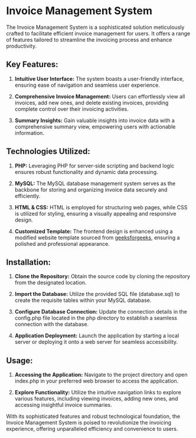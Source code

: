 # Invoice Management System

The Invoice Management System is a sophisticated solution meticulously crafted to facilitate efficient invoice management for users. It offers a range of features tailored to streamline the invoicing process and enhance productivity.

## Key Features:

1. **Intuitive User Interface:** The system boasts a user-friendly interface, ensuring ease of navigation and seamless user experience.

2. **Comprehensive Invoice Management:** Users can effortlessly view all invoices, add new ones, and delete existing invoices, providing complete control over their invoicing activities.

3. **Summary Insights:** Gain valuable insights into invoice data with a comprehensive summary view, empowering users with actionable information.

## Technologies Utilized:

1. **PHP:** Leveraging PHP for server-side scripting and backend logic ensures robust functionality and dynamic data processing.

2. **MySQL:** The MySQL database management system serves as the backbone for storing and organizing invoice data securely and efficiently.

3. **HTML & CSS:** HTML is employed for structuring web pages, while CSS is utilized for styling, ensuring a visually appealing and responsive design.

4. **Customized Template:** The frontend design is enhanced using a modified website template sourced from [geeksforgeeks](https://www.geeksforgeeks.org/build-an-e-commerce-web-application-using-html-css-php-and-hosted-using-xampp/), ensuring a polished and professional appearance.

## Installation:

1. **Clone the Repository:** Obtain the source code by cloning the repository from the designated location.

2. **Import the Database:** Utilize the provided SQL file (database.sql) to create the requisite tables within your MySQL database.

3. **Configure Database Connection:** Update the connection details in the config.php file located in the php directory to establish a seamless connection with the database.

4. **Application Deployment:** Launch the application by starting a local server or deploying it onto a web server for seamless accessibility.

## Usage:

1. **Accessing the Application:** Navigate to the project directory and open index.php in your preferred web browser to access the application.

2. **Explore Functionality:** Utilize the intuitive navigation links to explore various features, including viewing invoices, adding new ones, and accessing insightful invoice summaries.

With its sophisticated features and robust technological foundation, the Invoice Management System is poised to revolutionize the invoicing experience, offering unparalleled efficiency and convenience to users.
